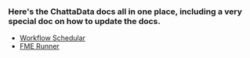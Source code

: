 ### Here's the ChattaData docs all in one place, including a very special doc on how to update the docs.

- [Workflow Schedular](https://openchattanooga.github.io/docs/schedular)
- [FME Runner](chattanooga.gov)
